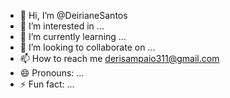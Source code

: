 - 👋 Hi, I’m @DeirianeSantos 
- 👀 I’m interested in ...
- 🌱 I’m currently learning ...
- 💞️ I’m looking to collaborate on ...
- 📫 How to reach me derisampaio311@gmail.com
- 😄 Pronouns: ...
- ⚡ Fun fact: ...

<!---
DeirianeSantos/DeirianeSantos is a ✨ special ✨ repository because its `README.md` (this file) appears on your GitHub profile.
You can click the Preview link to take a look at your changes.
--->
